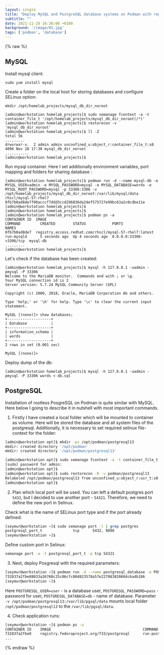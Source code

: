 ```yaml
---
layout: single
title: "Deploy MySQL and PostgreSQL database systems on Podman with regular (non-root) user" 
subtitle: ""
date: 2021-11-28 16:30:00 +0100
background: '/image/01.jpg'
tags: ['podman', 'database']
---
```


{% raw %}

## MySQL
Install mysql client:

````
sudo yum install mysql
````

Create a folder on the local host for storing databases and configure SELinux option:

````
mkdir /opt/homelab_projects/mysql_db_dir_noroot

[admin@workstation homelab_projects]$ sudo semanage fcontext -a -t container_file_t '/opt/homelab_projects/mysql_db_dir_noroot(/*)'
[admin@workstation homelab_projects]$ restorecon -v 'mysql_db_dir_noroot'
[admin@workstation homelab_projects]$ ll -Z 
total 56
.........
drwxrwxr-x.  2 admin admin unconfined_u:object_r:container_file_t:s0  4096 Nov 28 17:30 mysql_db_dir_noroot
...........
[admin@workstation homelab_projects]$ 

````

Run mysql container. Here I set additionally environment variables, port mapping and folders for sharing database :

````
[admin@workstation homelab_projects]$ podman run -d --name mysql-db -e MYSQL_USER=admin -e MYSQL_PASSWORD=mysql -e MYSQL_DATABASE=words -e MYSQL_ROOT_PASSWORD=mysql -p 33306:3306 -v /opt/homelab_projects/mysql_db_dir_noroot:/var/lib/mysql/data rhscl/mysql-57-rhel7
0fb7b0ad8de7f00acccf7ddd3ccd296836da24ef575727e99bc63a2c0cdbe11e
[admin@workstation homelab_projects]$ 
[admin@workstation homelab_projects]$ 
[admin@workstation homelab_projects]$ podman ps -a
CONTAINER ID  IMAGE                                                                                                      COMMAND         CREATED        STATUS            PORTS                    NAMES
0fb7b0ad8de7  registry.access.redhat.com/rhscl/mysql-57-rhel7:latest                                                     run-mysqld      5 seconds ago  Up 4 seconds ago  0.0.0.0:33306->3306/tcp  mysql-db
.........
[admin@workstation homelab_projects]$ 

````

Let's check if the database has been created:

````
[admin@workstation homelab_projects]$ mysql -h 127.0.0.1 -uadmin -pmysql -P 33306
Welcome to the MariaDB monitor.  Commands end with ; or \g.
Your MySQL connection id is 2
Server version: 5.7.24 MySQL Community Server (GPL)

Copyright (c) 2000, 2018, Oracle, MariaDB Corporation Ab and others.

Type 'help;' or '\h' for help. Type '\c' to clear the current input statement.

MySQL [(none)]> show databases;
+--------------------+
| Database           |
+--------------------+
| information_schema |
| words              |
+--------------------+
2 rows in set (0.001 sec)

MySQL [(none)]> 
````

Deploy dump of the db:

````
[admin@workstation homelab_projects]$ mysql -h 127.0.0.1 -uadmin -pmysql -P 33306 words < db.sql 
````

## PostgreSQL
Installation of rootless PosgreSQL on Podman is quite similar with MySQL. Here below I going to describe it in nutshell with most important commands.

1. Firstly I have created a local folder which will be mounted to container as volume. Here will be stored the database and all system files of the postgresql. Additionally, it is necessary to set required selinux file-context for the folder:

````bash
[admin@workstation opt]$ mkdir -pv /opt/podman/postgresql13
mkdir: created directory '/opt/podman'
mkdir: created directory '/opt/podman/postgresql13'

[admin@workstation opt]$ sudo semanage fcontext -a -t container_file_t "/opt/podman/postgresql13(/.*)?"
[sudo] password for admin: 
[admin@workstation opt]$ 
[admin@workstation opt]$ sudo restorecon -R -v podman/postgresql13
Relabeled /opt/podman/postgresql13 from unconfined_u:object_r:usr_t:s0 to unconfined_u:object_r:container_file_t:s0
[admin@workstation opt]$ 
````

2. Plan which local port will be used. You can left a default postgres port ``5432``, but I decided to use another port - ``54321``. Therefore, we need to define the new port in Selinux. 

Check what is the name of SELinux port type and if the port already defined:
````bash
[seymur@workstation ~]$ sudo semanage port -l | grep postgres
postgresql_port_t              tcp      5432, 9898
[seymur@workstation ~]$ 
````

Define custom port in Selinux:
````bash
semanage port -a -t postgresql_port_t -p tcp 54321
````

3. Next, deploy Posgresql with the required parameters: 
````bash
[seymur@workstation ~]$ podman run -d --name postgresql_database -e POSTGRESQL_USER=user -e POSTGRESQL_PASSWORD=pass -e POSTGRESQL_DATABASE=db -p 54321:5432 -v /opt/podman/postgresql13:/var/lib/pgsql/data registry.fedoraproject.org/f33/postgresql
732837a2fbe88033a26760c25c06cfc80d823578a57e227083820604c6a4b186
[seymur@workstation ~]$ 
````

Here ``POSTGRESQL_USER=user`` - is a database user, ``POSTGRESQL_PASSWORD=pass`` - password for user, ``POSTGRESQL_DATABASE=db`` - name of database. Parameter ``-v /opt/podman/postgresql13:/var/lib/pgsql/data`` mounts local folder ``/opt/podman/postgresql13`` to the ``/var/lib/pgsql/data``. 

4. Check application runs:
````bash
[seymur@workstation ~]$ podman ps -a
CONTAINER ID    IMAGE                                          COMMAND               CREATED       STATUS                   PORTS                    NAMES
732837a2fbe8    registry.fedoraproject.org/f33/postgresql      run-postgresql        2 hours ago   Up 2 hours ago           0.0.0.0:54321->5432/tcp  postgresql_database
...
````

{% endraw %}

